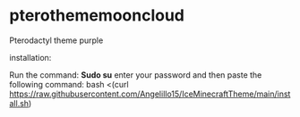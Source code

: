 # pterothememooncloud
Pterodactyl theme purple

installation:

Run the command: **Sudo su** enter your password and then paste the following command: bash <(curl https://raw.githubusercontent.com/Angelillo15/IceMinecraftTheme/main/install.sh)
